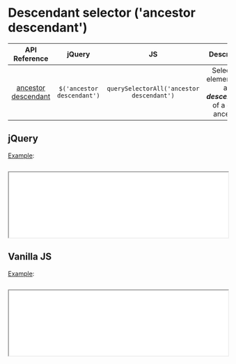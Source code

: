 # Descendant selector ('ancestor descendant')

| API Reference | jQuery | JS | Description |
|:--:|:--:|:--:|:--:|
| [ancestor descendant](https://api.jquery.com/descendant-selector/) | `$('ancestor descendant')` | `querySelectorAll('ancestor descendant')` | Selects all elements that are **_descendants_** of a given ancestor. |

## jQuery

[Example](jquery.html):

```js:src/jquery.js
```

<iframe width="100%" height="150" src="jquery.html"></iframe>

## Vanilla JS

[Example](vanilla.html):

```js:src/vanilla.js
```

<iframe width="100%" height="150" src="vanilla.html"></iframe>
